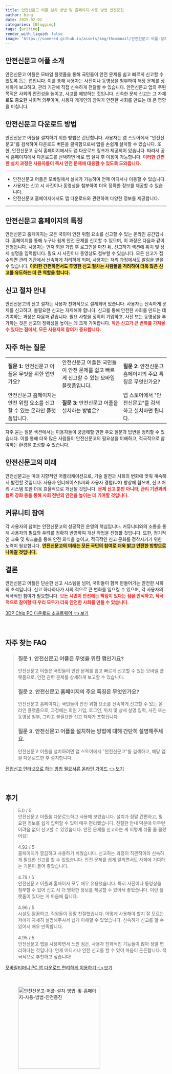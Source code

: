 ```yaml
---
title: 안전신문고 어플 설치 방법 및 홈페이지 사용 방법 안전증진
author: bing
date: 2025-02-02
categories: [Blogging]
tags: [writing]
render_with_liquid: false
image: 'https://somered.github.io/assets/img/thumbnail/안전신문고-어플-설치-방법-및-홈페이지-사용-방법-안전증진.webp'
---
```



<h2 id='안전신문고어플소개'>안전신문고 어플 소개</h2>

<p>안전신문고 어플은 모바일 플랫폼을 통해 국민들이 안전 문제를 쉽고 빠르게 신고할 수 있도록 돕는 앱입니다. 이를 통해 사용자는 사진이나 동영상을 첨부하여 해당 문제를 상세하게 보고하고, 관리 기관에 직접 신속하게 전달할 수 있습니다. 안전신문고 앱의 주된 목적은 사회의 안전성을 높이고, 사고를 예방하는 것입니다. 신속한 문제 신고는 그 자체로도 중요한 사회적 의무이며, 사용자 개개인의 참여가 안전한 사회를 만드는 데 큰 영향을 미칩니다.</p>

<h2 id='안전신문고다운로드방법'>안전신문고 다운로드 방법</h2>

<p>안전신문고 어플을 설치하기 위한 방법은 간단합니다. 사용자는 앱 스토어에서 "안전신문고"를 검색하여 다운로드 버튼을 클릭함으로써 앱을 손쉽게 설치할 수 있습니다. 또한, 안전신문고 공식 홈페이지에서도 앱 다운로드 링크가 제공되어 있습니다. 따라서 공식 홈페이지에서 다운로드를 선택하면 바로 앱 설치 후 이용이 가능합니다. <b><span style="color: #ee2323;">이러한 간편한 설치 과정은 사용자들이 즉시 안전 문제에 대응할 수 있도록 도와줍니다.</span></b></p>

<hr />

<ul>
    <li>안전신문고 어플은 모바일에서 설치가 가능하여 언제 어디서나 이용할 수 있습니다.</li>
    <li>사용자는 신고 시 사진이나 동영상을 첨부하여 더욱 정확한 정보를 제공할 수 있습니다.</li>
    <li>안전신문고 홈페이지에서도 앱 다운로드와 관련하여 다양한 정보를 제공합니다.</li>
</ul>

<hr />

<h2 id='안전신문고홈페이지의특징'>안전신문고 홈페이지의 특징</h2>

<p>안전신문고 홈페이지는 모든 국민이 안전 위험 요소를 신고할 수 있는 온라인 공간입니다. 홈페이지를 통해 누구나 쉽게 안전 문제를 신고할 수 있으며, 이 과정은 다음과 같이 진행됩니다. 사용자는 먼저 회원 가입 후 로그인을 마친 뒤, 신고하기 섹션에 위치 및 상세 설명을 입력합니다. 필요 시 사진이나 동영상도 첨부할 수 있습니다. 모든 신고가 접수되면 관리 기관에서 신속하게 처리하게 되며, 사용자는 처리 과정에서도 알림을 받을 수 있습니다. <b><span style="background-color: #ffe066;">이러한 간편하면서도 투명한 신고 절차는 사람들을 격려하여 더욱 많은 신고를 유도하는 데 큰 역할을 합니다.</span></b></p>

<h2 id='신고절차안내'>신고 절차 안내</h2>

<p>안전신문고의 신고 절차는 사용자 친화적으로 설계되어 있습니다. 사용자는 신속하게 문제를 신고하고, 불필요한 신고는 자제해야 합니다. 신고를 통해 안전한 사회를 만드는 데 기여하는 과정은 다음과 같습니다. 필요 사항을 정확히 기입하고, 사진 또는 동영상을 추가하는 것은 신고의 정확성을 높이는 데 크게 기여합니다. <b><span style="color: #ee2323;">작은 신고가 큰 변화를 가져올 수 있다는 점에서, 모든 사용자의 참여가 중요합니다.</span></b></p>

<h2 id='자주하는질문'>자주 하는 질문</h2>

<table>
    <tr>
        <td><b>질문 1:</b> 안전신문고 어플은 무엇을 위한 앱인가요?</td>
        <td>안전신문고 어플은 국민들이 안전 문제를 쉽고 빠르게 신고할 수 있는 모바일 플랫폼입니다.</td>
        <td><b>질문 2:</b> 안전신문고 홈페이지의 주요 특징은 무엇인가요?</td>
    </tr>
    <tr>
        <td>안전신문고 홈페이지는 안전 위험 요소를 신고할 수 있는 온라인 플랫폼입니다. </td>
        <td><b>질문 3:</b> 안전신문고 어플을 설치하는 방법은?</td>
        <td>앱 스토어에서 "안전신문고"를 검색하고 설치하면 됩니다.</td>
    </tr>
</table>

<p>자주 묻는 질문 섹션에서는 이용자들이 궁금해할 만한 주요 질문과 답변을 정리할 수 있습니다. 이를 통해 더욱 많은 사람들이 안전신문고의 필요성을 이해하고, 적극적으로 참여하는 환경을 조성할 수 있습니다.</p>

<h2 id='안전신문고의미래'>안전신문고의 미래</h2>

<p>안전신문고는 미래 지향적인 어플리케이션으로, 기술 발전과 사회의 변화에 맞춰 계속해서 발전할 것입니다. 사용자 인터페이스(UI)와 사용자 경험(UX) 향상에 힘쓰며, 신고 처리 시스템 또한 더욱 효율적으로 개선될 것입니다. <b><span style="color: #ee2323;">문제 신고 뿐만 아니라, 관리 기관과의 협력 강화 등을 통해 사회 전반의 안전을 높이는 데 기여할 것입니다.</span></b></p>

<h2 id='커뮤니티참여'>커뮤니티 참여</h2>

<p>각 사용자의 참여는 안전신문고의 성공적인 운영의 핵심입니다. 커뮤니티와의 소통을 통해 사용자의 필요와 우려를 정확히 반영하여 개선 작업을 진행할 것입니다. 또한, 정기적인 교육 및 워크숍을 통해 안전 의식을 높이고, 적극적인 신고 문화를 정착시키기 위한 노력이 필요합니다. <b><span style="background-color: #ffe066;">안전신문고의 미래는 모든 국민의 참여로 더욱 밝고 안전한 방향으로 나아갈 것입니다.</span></b></p>

<h2 id='결론'>결론</h2>

<p>안전신문고 어플은 단순한 신고 시스템을 넘어, 국민들이 함께 만들어가는 안전한 사회의 초석입니다. 신고 하나하나가 사회 적으로 큰 변화를 일으킬 수 있으며, 각 사용자의 적극적인 참여가 필요합니다. <b><span style="color: #ee2323;">모든 시민이 안전에는 책임이 있다는 점을 인식하고, 적극적으로 참여할 때 우리 모두가 더욱 안전한 사회를 만들 수 있습니다.</span></b></p>


<p><a class="click-button" title="3DP Chip PC 다운로드 소프트웨어" href="https://somered.github.io/posts/3DP-Chip-PC-%EB%8B%A4%EC%9A%B4%EB%A1%9C%EB%93%9C-%EC%86%8C%ED%94%84%ED%8A%B8%EC%9B%A8%EC%96%B4/" rel="dofollow">3DP Chip PC 다운로드 소프트웨어 👈 보기</a></p><br>
<h2 id='자주_찾는_FAQ'>자주 찾는 FAQ</h2>
<div itemscope="" itemtype="https://schema.org/FAQPage"> 
<blockquote> 
<div itemscope="" itemprop="mainEntity" itemtype="https://schema.org/Question"> 
<h3 itemprop="name">질문 1. 안전신문고 어플은 무엇을 위한 앱인가요? </h3> 
<div itemscope="" itemprop="acceptedAnswer" itemtype="https://schema.org/Answer"> 
<span itemprop="text"> 
<p>안전신문고 어플은 국민들이 안전 문제를 쉽고 빠르게 신고할 수 있는 모바일 플랫폼으로, 안전 관련 문제를 상세하게 보고할 수 있습니다.</p> 
</span> 
</div> 
</div> 
<div itemscope="" itemprop="mainEntity" itemtype="https://schema.org/Question"> 
<h3 itemprop="name">질문 2. 안전신문고 홈페이지의 주요 특징은 무엇인가요? </h3> 
<div itemscope="" itemprop="acceptedAnswer" itemtype="https://schema.org/Answer"> 
<span itemprop="text"> 
<p>안전신문고 홈페이지는 국민들이 안전 위험 요소를 신속하게 신고할 수 있는 온라인 플랫폼으로, 과정에는 회원 가입, 로그인, 위치 및 상세 설명 입력, 사진 또는 동영상 첨부, 그리고 불필요한 신고 자제가 포함됩니다.</p> 
</span> 
</div> 
</div> 
<div itemscope="" itemprop="mainEntity" itemtype="https://schema.org/Question"> 
<h3 itemprop="name">질문 3. 안전신문고 어플을 설치하는 방법에 대해 간단히 설명해주세요.</h3> 
<div itemscope="" itemprop="acceptedAnswer" itemtype="https://schema.org/Answer"> 
<span itemprop="text"> 
<p>안전신문고 어플을 설치하려면 앱 스토어에서 "안전신문고"를 검색하고, 해당 앱을 다운로드한 후 설치합니다.</p> 
</span> 
</div> 
</div> 
</blockquote> 
</div>
<p><a class="click-button" title="전입신고 인터넷으로 하는 방법 필요서류 온라인 가이드" href="https://somered.github.io/posts/%EC%A0%84%EC%9E%85%EC%8B%A0%EA%B3%A0-%EC%9D%B8%ED%84%B0%EB%84%B7%EC%9C%BC%EB%A1%9C-%ED%95%98%EB%8A%94-%EB%B0%A9%EB%B2%95-%ED%95%84%EC%9A%94%EC%84%9C%EB%A5%98-%EC%98%A8%EB%9D%BC%EC%9D%B8-%EA%B0%80%EC%9D%B4%EB%93%9C/" rel="dofollow">전입신고 인터넷으로 하는 방법 필요서류 온라인 가이드 👈 보기</a></p><br>
<h2 id='후기'>후기</h2>
<div itemscope itemtype="https://schema.org/Product">
  <blockquote>
  <div itemprop="review" itemscope itemtype="https://schema.org/Review">
      <div itemprop="reviewRating" itemscope itemtype="https://schema.org/Rating"> <span itemprop="ratingValue">5.0</span> / <span itemprop="bestRating">5</span> </div>
      <span itemprop="reviewBody">안전신문고 어플을 다운로드하고 사용해 보았습니다. 설치가 정말 간편하고, 필요한 정보를 쉽게 입력할 수 있어 매우 편리했습니다. 친절한 안내 덕분에 아무런 어려움 없이 신고할 수 있었습니다. 안전 문제를 신고하는 게 이렇게 쉬울 줄 몰랐어요!</span>
  </div>
  <br>
  <div itemprop="review" itemscope itemtype="https://schema.org/Review">
      <div itemprop="reviewRating" itemscope itemtype="https://schema.org/Rating"> <span itemprop="ratingValue">4.92</span> / <span itemprop="bestRating">5</span> </div>
      <span itemprop="reviewBody">홈페이지가 깔끔하고 사용하기 쉬웠습니다. 신고하는 과정이 직관적이라 신속하게 필요한 신고를 할 수 있었습니다. 안전 문제를 쉽게 알리면서도 사회에 기여하는 기분이 들어 좋았습니다.</span>
  </div>
  <br>
  <div itemprop="review" itemscope itemtype="https://schema.org/Review">
      <div itemprop="reviewRating" itemscope itemtype="https://schema.org/Rating"> <span itemprop="ratingValue">4.79</span> / <span itemprop="bestRating">5</span> </div>
      <span itemprop="reviewBody">안전신문고 어플과 홈페이지 모두 매우 유용했습니다. 특히 사진이나 동영상을 첨부할 수 있어 신고 시 더 명확한 정보를 제공할 수 있어서 좋았습니다. 이런 플랫폼이 있다는 게 마음에 듭니다.</span>
  </div>
  <br>
  <div itemprop="review" itemscope itemtype="https://schema.org/Review">
      <div itemprop="reviewRating" itemscope itemtype="https://schema.org/Rating"> <span itemprop="ratingValue">4.96</span> / <span itemprop="bestRating">5</span> </div>
      <span itemprop="reviewBody">시설도 깔끔하고, 직원들이 정말 친절했습니다. 어떻게 사용해야 할지 잘 모르는 저에게 자세히 설명해주셔서 쉽게 이해할 수 있었습니다. 신속하게 신고를 할 수 있어서 매우 만족합니다.</span>
  </div>
  <br>
  <div itemprop="review" itemscope itemtype="https://schema.org/Review">
      <div itemprop="reviewRating" itemscope itemtype="https://schema.org/Rating"> <span itemprop="ratingValue">4.95</span> / <span itemprop="bestRating">5</span> </div>
      <span itemprop="reviewBody">안전신문고 앱을 사용하면서 느낀 점은, 사용자 친화적인 기능들이 많아 정말 편리하다는 것입니다. 언제 어디서나 안전 신고를 할 수 있어 마음이 든든합니다. 적극적으로 추천하고 싶습니다!</span>
  </div>
  </blockquote>
</div>
<p><a class="click-button" title="모바일티머니 PC 앱 다운로드 편리하게 이용하기" href="https://somered.github.io/posts/%EB%AA%A8%EB%B0%94%EC%9D%BC%ED%8B%B0%EB%A8%B8%EB%8B%88-PC-%EC%95%B1-%EB%8B%A4%EC%9A%B4%EB%A1%9C%EB%93%9C-%ED%8E%B8%EB%A6%AC%ED%95%98%EA%B2%8C-%EC%9D%B4%EC%9A%A9%ED%95%98%EA%B8%B0/" rel="dofollow">모바일티머니 PC 앱 다운로드 편리하게 이용하기 👈 보기</a></p><br>
<figure class="image"><img src="https://somered.github.io/assets/img/thumbnail/안전신문고-어플-설치-방법-및-홈페이지-사용-방법-안전증진.webp" alt="안전신문고-어플-설치-방법-및-홈페이지-사용-방법-안전증진" width="256" height="256"></figure>